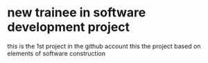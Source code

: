 # new trainee in software development project
this is the 1st project in the github account
this the project based on elements of software construction
